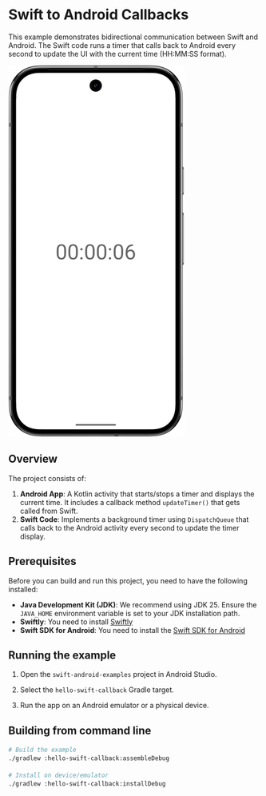 # Swift to Android Callbacks

This example demonstrates bidirectional communication between Swift and Android. The Swift code runs a timer that calls back to Android every second to update the UI with the current time (HH:MM:SS format).

![Screenshot](screenshot.png)

## Overview

The project consists of:

1. **Android App**: A Kotlin activity that starts/stops a timer and displays the current time. It includes a callback method `updateTimer()` that gets called from Swift.
2. **Swift Code**: Implements a background timer using `DispatchQueue` that calls back to the Android activity every second to update the timer display.

## Prerequisites

Before you can build and run this project, you need to have the following installed:

* **Java Development Kit (JDK)**: We recommend using JDK 25. Ensure the `JAVA_HOME` environment variable is set to your JDK installation path.
* **Swiftly**: You need to install [Swiftly](https://www.swift.org/install/)
* **Swift SDK for Android**: You need to install the [Swift SDK for Android](https://swift.org/install)

## Running the example

1. Open the `swift-android-examples` project in Android Studio.

2. Select the `hello-swift-callback` Gradle target.

3. Run the app on an Android emulator or a physical device.

## Building from command line

```bash
# Build the example
./gradlew :hello-swift-callback:assembleDebug

# Install on device/emulator
./gradlew :hello-swift-callback:installDebug
```
